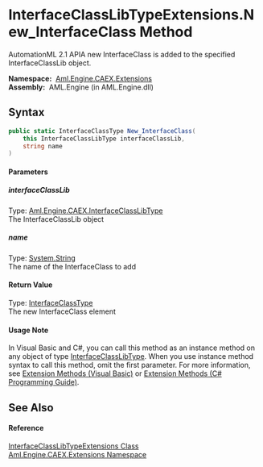 InterfaceClassLibTypeExtensions.New_InterfaceClass Method
=========================================================
AutomationML 2.1 APIA new InterfaceClass is added to the specified InterfaceClassLib object.

  **Namespace:**  [Aml.Engine.CAEX.Extensions][1]  
  **Assembly:**  AML.Engine (in AML.Engine.dll)

Syntax
------

```csharp
public static InterfaceClassType New_InterfaceClass(
	this InterfaceClassLibType interfaceClassLib,
	string name
)
```

#### Parameters

##### *interfaceClassLib*
Type: [Aml.Engine.CAEX.InterfaceClassLibType][2]  
The InterfaceClassLib object

##### *name*
Type: [System.String][3]  
The name of the InterfaceClass to add

#### Return Value
Type: [InterfaceClassType][4]  
The new InterfaceClass element
#### Usage Note
In Visual Basic and C#, you can call this method as an instance method on any object of type [InterfaceClassLibType][2]. When you use instance method syntax to call this method, omit the first parameter. For more information, see [Extension Methods (Visual Basic)][5] or [Extension Methods (C# Programming Guide)][6].

See Also
--------

#### Reference
[InterfaceClassLibTypeExtensions Class][7]  
[Aml.Engine.CAEX.Extensions Namespace][1]  

[1]: ../README.md
[2]: ../../Aml.Engine.CAEX/InterfaceClassLibType/README.md
[3]: https://docs.microsoft.com/dotnet/api/system.string
[4]: ../../Aml.Engine.CAEX/InterfaceClassType/README.md
[5]: https://docs.microsoft.com/dotnet/visual-basic/programming-guide/language-features/procedures/extension-methods
[6]: https://docs.microsoft.com/dotnet/csharp/programming-guide/classes-and-structs/extension-methods
[7]: README.md
[8]: https://www.automationml.org
[9]: ../../icons/logoShade.png